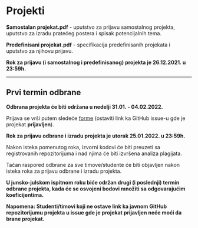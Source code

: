# Projekti

**Samostalan projekat.pdf** - uputstvo za prijavu samostalnog projekta, uputstvo za izradu pratećeg postera i spisak potencijalnih tema.

**Predefinisani projekat.pdf** - specifikacija predefinisanih projekata i uputstvo za njihovu prijavu.

**Rok za prijavu (i samostalnog i predefinisanog) projekta je 26.12.2021. u 23:59h.**  

***

## Prvi termin odbrane

**Odbrana projekta će biti održana u nedelji 31.01. - 04.02.2022.**  

Prijava se vrši putem sledeće [forme](https://forms.gle/GBQXfz19F8pEgcYE6) (ostaviti link ka GitHub issue-u gde je projekat **prijavljen**).  

**Rok za prijavu odbrane i izradu projekta je utorak 25.01.2022. u 23:59h.**  

Nakon isteka pomenutog roka, izvorni kodovi će biti preuzeti sa registrovanih repozitorijuma i nad njima će biti izvršena analiza plagijata.  

Tačan raspored odbrane za sve timove/studente će biti objavljen nakon isteka roka za prijavu odbrane i izradu projekta.  

**U junsko-julskom ispitnom roku biće održan drugi (i poslednji) termin odbrane projekta, kada će se osvojeni bodovi množiti sa odgovarajućim koeficijentima.**  

**Napomena: Studenti/timovi koji ne ostave link ka javnom GitHub repozitorijumu projekta u issue gde je projekat prijavljen neće moći da brane projekat.**  


